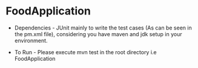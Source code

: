 # FoodApplication

- Dependencies - JUnit mainly to write the test cases (As can be seen in the pm.xml file), considering you have maven and jdk setup in your environment.

- To Run - Please execute mvn test in the root directory i.e FoodApplication

